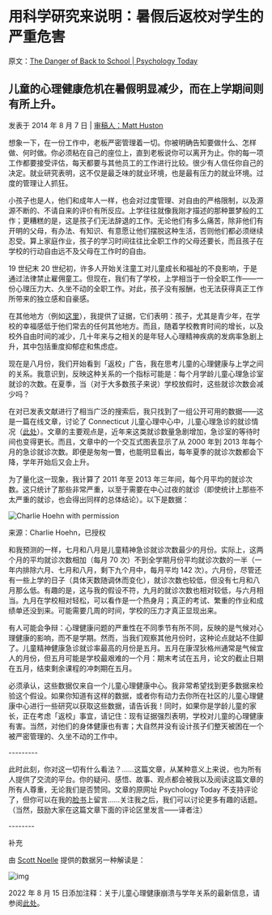 # 用科学研究来说明：暑假后返校对学生的严重危害

原文：[The Danger of Back to School | Psychology Today](https://www.psychologytoday.com/us/blog/freedom-learn/201408/the-danger-back-school)

## 儿童的心理健康危机在暑假明显减少，而在上学期间则有所上升。

发表于 2014 年 8 月 7 日 | [ 审稿人：Matt Huston](https://www.psychologytoday.com/us/docs/editorial-process)

想象一下，在一份工作中，老板严密管理着一切。你被明确告知要做什么、怎样做、何时做。你必须粘在自己的座位上，直到老板说你可以离开为止。你的每一项工作都要接受评估，每天都要与其他员工的工作进行比较。很少有人信任你自己的决定。就业研究表明，这不仅是最乏味的就业环境，也是最有压力的就业环境。过度的管理让人抓狂。

小孩子也是人，他们和成年人一样，也会对过度管理、对自由的严格限制，以及源源不断的、不请自来的评价有所反应。上学往往就像我刚才描述的那种噩梦般的工作；更糟糕的是，这是孩子们无法辞退的工作。无论他们有多么痛苦，除非他们有开明的父母，有办法、有知识、有意愿让他们摆脱这种生活，否则他们都必须继续忍受。算上家庭作业，孩子的学习时间往往比全职工作的父母还要长，而且孩子在学校的行动自由远不及父母在工作时的自由。

19 世纪末 20 世纪初，许多人开始关注童工对儿童成长和福祉的不良影响，于是通过法律禁止雇佣童工。但现在，我们有了学校，上学相当于一份全职工作——一份心理压力大、久坐不动的全职工作。对此，孩子没有报酬，也无法获得真正工作所带来的独立感和自豪感。

在其他地方（例如[这里](https://www.psychologytoday.com/us/blog/freedom-learn/201001/the-decline-play-and-rise-in-childrens-mental-disorders)），我提供了证据，它们表明：孩子，尤其是青少年，在学校的幸福感低于他们常去的任何其他地方。而且，随着学校教育时间的增长，以及校外自由时间的减少，几十年来与之相关的是年轻人心理精神疾病的发病率急剧上升，其中包括重度抑郁症和焦虑症。

现在是八月份，我们开始看到「返校」广告，我在思考儿童的心理健康与上学之间的关系。我意识到，反映这种关系的一个指标可能是：每个月学龄儿童心理急诊室就诊的次数。在夏季，当（对于大多数孩子来说）学校放假时，这些就诊次数会减少吗？

在对已发表文献进行了相当广泛的搜索后，我只找到了一组公开可用的数据——这是一篇在线文章，讨论了 Connecticut 儿童心理中心中，儿童心理急诊的就诊情况（[此处](http://ctmirror.org/a-crisis-gets-worse-connecticut-childrens-psychiatric-emergency/)）。文章的主要观点是，近年来这类就诊数量急剧增加，急诊室的等待时间也变得更长。而且，文章中的一个交互式图表显示了从 2000 年到 2013 年每个月的急诊就诊次数。即便是匆匆一瞥，也能明显看出，每年夏季的就诊次数都会下降，学年开始后又会上升。

为了量化这一现象，我计算了 2011 年至 2013 年三年间，每个月平均的就诊次数。这只统计了那些非常严重，以至于需要在中心过夜的就诊（即使统计上那些不太严重的就诊，也会得出同样的总体结论）。以下是数据：

![Charlie Hoehn with permission](https://cdn.psychologytoday.com/sites/default/files/styles/image-article_inline_full/public/field_blog_entry_images/13920729_10102961496439383_5308241391402343978_n.jpg?itok=S5dOtyiB)

来源：Charlie Hoehn，已授权

和我预测的一样，七月和八月是儿童精神急诊就诊次数最少的月份。实际上，这两个月的平均就诊次数相加（每月 70 次）不到全学期月份平均就诊次数的一半（一年内排除六月、七月和八月，剩下九个月中，每月平均 142 次）。六月份，尽管还有一些上学的日子（具体天数随调休而变化），就诊次数也较低，但没有七月和八月那么低。有趣的是，这与我的假设不符，九月的就诊次数也相对较低，与六月相当。九月在学校相对轻松，可以看作是一个热身月；真正的考试、繁重的作业和成绩单还没到来。可能需要几周的时间，学校的压力才真正显现出来。

有人可能会争辩：心理健康问题的严重性在不同季节有所不同，反映的是气候对心理健康的影响，而不是学期。然而，当我们观察其他月份时，这种论点就站不住脚了。儿童精神健康急诊就诊率最高的月份是五月。五月在康涅狄格州通常是气候宜人的月份，但五月可能是学校最艰难的一个月：期末考试在五月，论文的截止日期在五月，结束剩余课程的冲刺期在五月。

必须承认，这些数据仅来自一个儿童心理健康中心。我非常希望找到更多数据来检验这个假设。如果你知道有这样的数据，或者你有动力去你所在社区的儿童心理健康中心进行一些研究以获取这些数据，请告诉我！同时，如果你是学龄儿童的家长，正在考虑「返校」事宜，请记住：现有证据强烈表明，学校对儿童的心理健康有害。当然，对他们的身体健康也有害；大自然并没有设计孩子们整天被困在一个被严密管理的、久坐不动的工作中。

\---------

此时此刻，你对这一切有什么看法？……这篇文章，从某种意义上来说，也为所有人提供了交流的平台。你的疑问、感悟、故事、观点都会被我以及阅读这篇文章的所有人尊重，无论我们是否赞同。文章的原网址 Psychology Today 不支持评论了，但你可以在我的[脸书](https://www.facebook.com/peter.gray.3572)上留言……关注我之后，我们可以讨论更多有趣的话题。（当然，鼓励大家在这篇文章下面的评论区里发言——译者注）

\--------

补充

由 [Scott Noelle](https://plus.google.com/+ScottNoelle/about) 提供的数据另一种解读是：

![img](https://cdn2.psychologytoday.com/sites/default/files/styles/image-article_inline_full/public/blogs/1194/2014/08/156852-161178.png?itok=ClL6d69-)

2022 年 8 月 15 日添加注释：关于儿童心理健康崩溃与学年关系的最新信息，请参阅[此处](https://www.psychologytoday.com/us/blog/freedom-learn/201805/children-s-teens-suicides-related-the-school-calendar)。